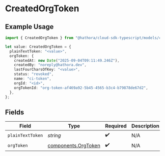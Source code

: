 # CreatedOrgToken

## Example Usage

```typescript
import { CreatedOrgToken } from "@hathora/cloud-sdk-typescript/models/components";

let value: CreatedOrgToken = {
  plainTextToken: "<value>",
  orgToken: {
    createdAt: new Date("2025-09-04T09:11:49.246Z"),
    createdBy: "noreply@hathora.dev",
    lastFourCharsOfKey: "<value>",
    status: "revoked",
    name: "ci-token",
    orgId: "<id>",
    orgTokenId: "org-token-af469a92-5b45-4565-b3c4-b79878de67d2",
  },
};
```

## Fields

| Field                                                      | Type                                                       | Required                                                   | Description                                                |
| ---------------------------------------------------------- | ---------------------------------------------------------- | ---------------------------------------------------------- | ---------------------------------------------------------- |
| `plainTextToken`                                           | *string*                                                   | :heavy_check_mark:                                         | N/A                                                        |
| `orgToken`                                                 | [components.OrgToken](../../models/components/orgtoken.md) | :heavy_check_mark:                                         | N/A                                                        |